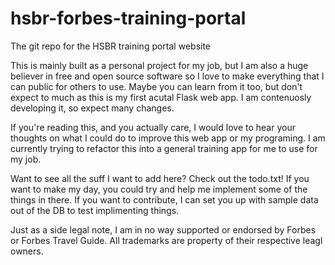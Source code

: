 # hsbr-forbes-training-portal
The git repo for the HSBR training portal website

  This is mainly built as a personal project for my job, but I am also a huge believer in free and open source software so I love to make everything that I can public for others to use. Maybe you can learn from it too, but don't expect to much as this is my first acutal Flask web app. I am contenuosly developing it, so expect many changes.

  If you're reading this, and you actually care, I would love to hear your thoughts on what I could do to improve this web app or my programing. I am currently trying to refactor this into a general training app for me to use for my job.

Want to see all the suff I want to add here? Check out the todo.txt! If you want to make my day, you could try and help me implement some of the things in there. If you want to contribute, I can set you up with sample data out of the DB to test implimenting things.

Just as a side legal note, I am in no way supported or endorsed by Forbes or Forbes Travel Guide. All trademarks are property of their respective leagl owners.
